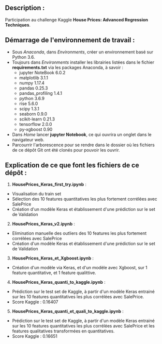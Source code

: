 ## Description :
Participation au challenge Kaggle  **House Prices: Advanced Regression Techniques**.
## Démarrage de l'environnement de travail :
- Sous *Anaconda*, dans *Environments*, créer un environnement basé sur Python 3.6.
- Toujours dans *Environments* installer les librairies listées dans le fichier **requirements.txt** via les packages Anaconda, à savoir :
    - jupyter NoteBook 6.0.2
    - matplotlib 3.1.1
    - numpy 1.17.4
    - pandas 0.25.3
    - pandas_profiling 1.4.1
    - python 3.6.9
    - rise 5.6.0
    - scipy 1.3.1
    - seaborn 0.9.0
    - scikit-learn 0.21.3
    - tensorflow 2.0.0
    - py-xgboost 0.90
- Dans *Home* lancer **jupyter Notebook**, ce qui ouvrira un onglet dans le navigateur web.
- Parcourrir l'arborescence pour se rendre dans le dossier où les fichiers de ce dépôt Git ont été clonés pour pouvoir les ouvrir.

## Explication de ce que font les fichiers de ce dépôt :

1. **HousePrices_Keras_first_try.ipynb** :
- Visualisation du train set
- Sélection des 10 features quantitatives les plus fortement corrélées avec SalePrice
- Création d'un modèle Keras et établissement d'une prédiction sur le set de Validation

2. **HousePrices_Keras_v2.ipynb** :
- Elimination manuelle des outliers des 10 features les plus fortement corrélées avec SalePrice
- Création d'un modèle Keras et établissement d'une prédiction sur le set de Validation 

3. **HousePrices_Keras_et_Xgboost.ipynb** :
- Création d'un modèle via Keras, et d'un modèle avec Xgboost, sur 1 feature quantitative, et 1 feature qualittive.

4. **HousePrices_Keras_quanti_to_kaggle.ipynb** :
- Prédiction sur le test set de Kaggle, à partir d'un modèle Keras entrainé sur les 10 features quantitatives les plus corrélées avec SalePrice.
- Score Kaggle : 0.16407

5. **HousePrices_Keras_quanti_et_quali_to_kaggle.ipynb** :
- Prédiction sur le test set de Kaggle, à partir d'un modèle Keras entrainé sur les 10 features quantitatives les plus corrélées avec SalePrice et les features qualitatives transformées en quantitatives.
- Score Kaggle : 0.16651